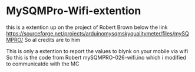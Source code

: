 # MySQMPro-Wifi-extention
this is a extention up on the project of Robert Brown below the link
https://sourceforge.net/projects/arduinomysqmskyqualitymeter/files/mySQMPRO/
So al credits are to him

This is only a extention to report the values to blynk on your mobile via wifi
So this is the code from Robert mySQMPRO-026-wifi.ino which i modified to communicatde with the MC 

